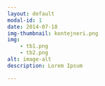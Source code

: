 ```yaml
---
layout: default
modal-id: 1
date: 2014-07-18
img-thumbnail: kontejneri.png
img:
    - tb1.png
    - tb2.png
alt: image-alt
description: Lorem Ipsum

---
```

